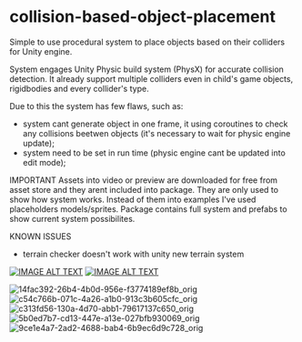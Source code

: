 # collision-based-object-placement
Simple to use procedural system to place objects based on their colliders for Unity engine.

System engages Unity Physic build system (PhysX) for accurate collision detection. It already support multiple colliders even in child's game objects, rigidbodies and every collider's type.

Due to this the system has few flaws, such as:
- system cant generate object in one frame, it using coroutines to check any collisions beetwen objects (it's necessary to wait for physic engine update);
- system need to be set in run time (physic engine cant be updated into edit mode);

IMPORTANT
Assets into video or preview are downloaded for free from asset store and they arent included into package. They are only used to show how system works. Instead of them into examples I've used placeholders models/sprites. Package contains full system and prefabs to show current system possibilites.

KNOWN ISSUES
- terrain checker doesn't work with unity new terrain system 

[![IMAGE ALT TEXT](http://img.youtube.com/vi/1xYgVOe2NKg/0.jpg)](http://www.youtube.com/watch?v=1xYgVOe2NKg "System preview")
[![IMAGE ALT TEXT](http://img.youtube.com/vi/5iAGp1t1s_Y/0.jpg)](http://www.youtube.com/watch?v=5iAGp1t1s_Y "Showcase")

![14fac392-26b4-4b0d-956e-f3774189ef8b_orig](https://user-images.githubusercontent.com/22291563/164237785-2815f009-f5f2-4cb8-bdef-48d52e6d9556.png)
![c54c766b-071c-4a26-a1b0-913c3b605cfc_orig](https://user-images.githubusercontent.com/22291563/164237789-43b52fa9-416e-4ecb-b620-05d4ed7fedad.png)
![c313fd56-130a-4d70-abb1-79617137c650_orig](https://user-images.githubusercontent.com/22291563/164237792-afd72a41-8332-489d-be50-b39041db40bc.png)
![5b0ed7b7-cd13-447e-a13e-027bfb930069_orig](https://user-images.githubusercontent.com/22291563/164237794-b25ca25e-84e8-44c8-8078-6bcd5cf524ee.png)
![9ce1e4a7-2ad2-4688-bab4-6b9ec6d9c728_orig](https://user-images.githubusercontent.com/22291563/164237796-af16b2aa-d45f-47e9-9c30-dbeab9418a98.gif)
